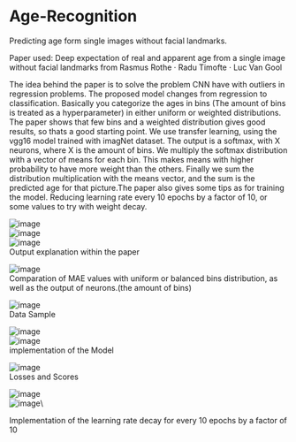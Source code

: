 # Age-Recognition
Predicting age form single images without facial landmarks. 

Paper used: Deep expectation of real and apparent age from a single image
without facial landmarks from Rasmus Rothe · Radu Timofte · Luc Van Gool







The idea behind the paper is to solve the problem CNN have with outliers in regression problems. The proposed model changes from regression to classification.
Basically you categorize the ages in bins (The amount of bins is treated as a hyperparameter) in either uniform or weighted distributions. The paper shows that few bins and
a weighted distribution gives good results, so thats a good starting point. We use transfer learning, using the vgg16 model trained with imagNet dataset. The output is
a softmax, with X neurons, where X is the amount of bins. We multiply the softmax distribution with a vector of means for each bin. This makes means with higher probability to have more weight than the others. Finally we sum the distribution multiplication with the means vector, and the sum is the predicted age for that picture.The paper also gives some tips as for training the model. Reducing learning rate every 10 epochs by a factor of 10, or some values to try with weight decay.

![image](https://user-images.githubusercontent.com/70241561/139592716-4d0bbd5b-c9ca-4df2-a189-e9d3e195f59f.png)\
![image](https://user-images.githubusercontent.com/70241561/139592723-6366188e-0e9f-4487-a077-cd227030da9e.png)\
![image](https://user-images.githubusercontent.com/70241561/139592728-199218ee-4e24-4ca3-a4f6-eb0844511bcf.png)\
Output explanation within the paper



![image](https://user-images.githubusercontent.com/70241561/139592776-27562a68-01bc-406c-b1e5-34a1175aca5a.png)\
Comparation of MAE values with uniform or balanced bins distribution, as well as the output of neurons.(the amount of bins)



![image](https://user-images.githubusercontent.com/70241561/139592841-830daf39-d917-4ff1-b910-6bc15fd784e7.png)\
Data Sample




![image](https://user-images.githubusercontent.com/70241561/139592853-05a457c6-80dc-4d54-9bf9-77ff1c26cbf7.png)\
![image](https://user-images.githubusercontent.com/70241561/139592863-c1cf9e31-59e8-41b2-b27e-17d984c4fe2c.png)\
implementation of the Model




![image](https://user-images.githubusercontent.com/70241561/139592889-3413f504-e3c8-4747-8348-bd9ce9f0154f.png)\
Losses and Scores





![image](https://user-images.githubusercontent.com/70241561/139592907-4b0db7c0-a68f-43c7-96eb-f9bac1fdf22e.png)\
![image](https://user-images.githubusercontent.com/70241561/139592935-b96217f6-73bd-498a-b398-4c992dd02ac3.png)\

Implementation of the learning rate decay for every 10 epochs by a factor of 10


